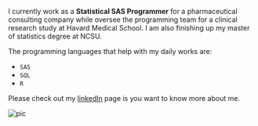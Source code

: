 I currently work as a **Statistical SAS Programmer** for a pharmaceutical consulting company while oversee the programming team for a clinical research study at Havard Medical School.
I am also finishing up my master of statistics degree at NCSU.

The programming languages that help with my daily works are:
*  `SAS`
*  `SQL`
*  `R`
  
Please check out my [linkedIn](https://www.linkedin.com/in/vivi-feathers/) page is you want to know more about me.

![pic](C:/NCSU/NCSU_558/HW02/pic.PNG)
